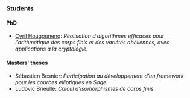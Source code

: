 ### Students

#### PhD

* [Cyril Hougounenq](https://github.com/Hugounenq-Cyril): *Réalisation
  d’algorithmes efficaces pour l’arithmétique des corps finis et des
  variétés abéliennes, avec applications à la cryptologie.*

#### Masters' theses

* Sébastien Besnier: *Participation au développement d’un framework
  pour les courbes elliptiques en Sage.*
* Ludovic Brieulle: *Calcul d’isomorphismes de corps finis.*
